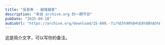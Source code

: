 ```yaml
---
title: "吴若希 - 越难越爱"
description: "来自 archive.org 的一期节目"
pubDate: "2025-09-18"
audioUrl: "https://archive.org/download/15-800.-7z/%E5%90%B4%E8%8B%A5%E5%B8%8C-%E8%B6%8A%E9%9A%BE%E8%B6%8A%E7%88%B1.mp3"
---
```


这是简介文字，可以写你的备注。
